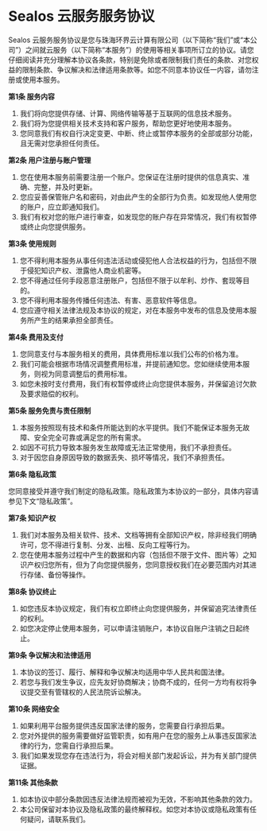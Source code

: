# Sealos 云服务服务协议

Sealos 云服务服务协议是您与珠海环界云计算有限公司（以下简称“我们”或“本公司”）之间就云服务（以下简称“本服务”）的使用等相关事项所订立的协议。请您仔细阅读并充分理解本协议各条款，特别是免除或者限制我们责任的条款、对您权益的限制条款、争议解决和法律适用条款等。如您不同意本协议任一内容，请勿注册或使用本服务。

**第1条 服务内容**

1. 我们将向您提供存储、计算、网络传输等基于互联网的信息技术服务。
2. 我们将为您提供相关技术支持和客户服务，帮助您更好地使用本服务。
3. 您同意我们有权自行决定变更、中断、终止或暂停本服务的全部或部分功能，且无需对您承担任何责任。

**第2条 用户注册与账户管理**

1. 您在使用本服务前需要注册一个账户。您保证在注册时提供的信息真实、准确、完整，并及时更新。
2. 您应妥善保管账户名和密码，对由此产生的全部行为负责。如发现他人使用您的账户，应立即通知我们。
3. 我们有权对您的账户进行审查，如发现您的账户存在异常情况，我们有权暂停或终止向您提供服务。

**第3条 使用规则**

1. 您不得利用本服务从事任何违法活动或侵犯他人合法权益的行为，包括但不限于侵犯知识产权、泄露他人商业机密等。
2. 您不得通过任何手段恶意注册账户，包括但不限于以牟利、炒作、套现等目的。
3. 您不得利用本服务传播任何违法、有害、恶意软件等信息。
4. 您应遵守相关法律法规及本协议的规定，对在本服务中发布的信息及使用本服务所产生的结果承担全部责任。

**第4条 费用及支付**

1. 您同意支付与本服务相关的费用，具体费用标准以我们公布的价格为准。
2. 我们可能会根据市场情况调整费用标准，并提前通知您。您如继续使用本服务，则视为同意调整后的费用标准。
3. 如您未按时支付费用，我们有权暂停或终止向您提供本服务，并保留追讨欠款及要求赔偿的权利。

**第5条 服务免责与责任限制**

1. 本服务按照现有技术和条件所能达到的水平提供。我们不能保证本服务无故障、安全完全可靠或满足您的所有需求。
2. 如因不可抗力导致本服务发生故障或无法正常使用，我们不承担责任。
3. 对于因您自身原因导致的数据丢失、损坏等情况，我们不承担责任。

**第6条 隐私政策**

您同意接受并遵守我们制定的隐私政策。隐私政策为本协议的一部分，具体内容请参见下文“隐私政策”。

**第7条 知识产权**

1. 我们对本服务及相关软件、技术、文档等拥有全部知识产权，除非经我们明确许可，您不得进行复制、分发、出租、反向工程等行为。
2. 您在使用本服务过程中产生的数据和内容（包括但不限于文件、图片等）之知识产权归您所有，但为了向您提供服务，您同意授权我们在必要范围内对其进行存储、备份等操作。

**第8条 协议终止**

1. 如您违反本协议规定，我们有权立即终止向您提供服务，并保留追究法律责任的权利。
2. 如您决定停止使用本服务，可以申请注销账户，本协议自账户注销之日起终止。

**第9条 争议解决和法律适用**

1. 本协议的签订、履行、解释和争议解决均适用中华人民共和国法律。
2. 若您与我们发生争议，应先友好协商解决；协商不成的，任何一方均有权将争议提交至有管辖权的人民法院诉讼解决。

**第10条 网络安全**

1. 如果利用平台服务提供违反国家法律的服务，您需要自行承担后果。
2. 您对外提供的服务需要做好监管职责，如有用户在您的服务上从事违反国家法律的行为，您需自行承担后果。
3. 我们如果发现您存在违法行为，将会对相关部门发起诉讼，并为有关部门提供证据。

**第11条 其他条款**

1. 如本协议中部分条款因违反法律法规而被视为无效，不影响其他条款的效力。
2. 本公司保留对本协议及隐私政策的最终解释权。如您对本协议或隐私政策有任何疑问，请联系我们。